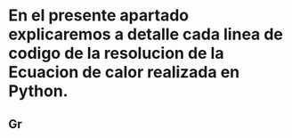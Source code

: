 # En el presente apartado explicaremos a detalle cada linea de codigo de la resolucion de la Ecuacion de calor realizada en Python.

## Gr
